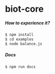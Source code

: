 # biot-core

##### How to experience it?
```sh
$ npm install
$ cd examples
$ node balance.js
```


##### Docs
```sh
$ npm run docs
```